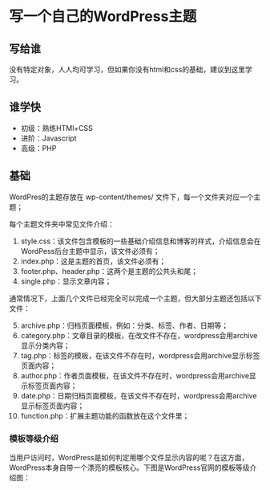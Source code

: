 # 写一个自己的WordPress主题

## 写给谁
没有特定对象，人人均可学习，但如果你没有html和css的基础，建议到这里学习。

## 谁学快

- 初级：熟练HTMl+CSS
- 进阶：Javascript
- 高级：PHP

## 基础

WordPres的主题存放在 wp-content/themes/ 文件下，每一个文件夹对应一个主题；

每个主题文件夹中常见文件介绍：
1. style.css：该文件包含模板的一些基础介绍信息和博客的样式，介绍信息会在WordPess后台主题中显示，该文件必须有；
2. index.php：这是主题的首页，该文件必须有；
3. footer.php、header.php：这两个是主题的公共头和尾；
4. single.php：显示文章内容；

通常情况下，上面几个文件已经完全可以完成一个主题，但大部分主题还包括以下文件：

5. archive.php：归档页面模板，例如：分类、标签、作者、日期等；
6. category.php：文章目录的模板，在改文件不存在，wordpress会用archive显示分类内容；
6. tag.php：标签的模板，在该文件不存在时，wordpress会用archive显示标签页面内容；
7. author.php：作者页面模板，在该文件不存在时，wordpress会用archive显示标签页面内容；
8. date.php：日期归档页面模板，在该文件不存在时，wordpress会用archive显示标签页面内容；
9. function.php：扩展主题功能的函数放在这个文件里；

### 模板等级介绍
当用户访问时，WordPress是如何判定用哪个文件显示内容的呢？在这方面，WordPress本身自带一个漂亮的模板核心。下图是WordPress官网的模板等级介绍图：




